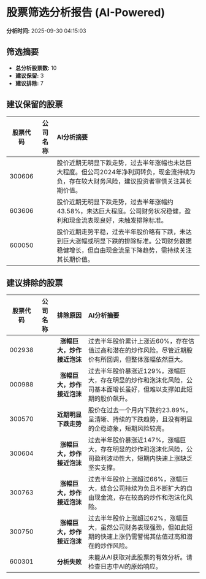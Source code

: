 # 股票筛选分析报告 (AI-Powered)

**分析时间:** 2025-09-30 04:15:03

## 筛选摘要

- **总分析股票数:** 10
- **建议保留:** 3
- **建议排除:** 7

## 建议保留的股票

| 股票代码 | 公司名称 | AI分析摘要 |
|:---:|:---:|:---|
| 300606 |  | 股价近期无明显下跌走势，过去半年涨幅也未达巨大程度。但公司2024年净利润转负，现金流持续为负，存在较大财务风险，建议投资者审慎关注其长期价值。 |
| 603606 |  | 股价近期无明显下跌走势，过去半年涨幅约43.58%，未达巨大程度。公司财务状况稳健，盈利和现金流表现良好，未触发排除标准。 |
| 600050 |  | 股价近期走势平稳，过去半年股价略有下跌，未达到巨大涨幅或明显下跌的排除标准。公司财务数据稳健增长，但自由现金流呈下降趋势，需持续关注其长期价值。 |

## 建议排除的股票

| 股票代码 | 公司名称 | 排除原因 | AI分析摘要 |
|:---:|:---:|:---:|:---|
| 002938 |  | **涨幅巨大，炒作接近泡沫** | 过去半年股价累计上涨近60%，存在估值过高和潜在的炒作风险。尽管近期股价有所回调，但整体涨幅依然巨大。 |
| 000988 |  | **涨幅巨大，炒作接近泡沫** | 过去半年股价暴涨近129%，涨幅巨大，存在明显的炒作和泡沫化风险，公司基本面增长虽好，但难以支撑如此短期的股价飙升。 |
| 300570 |  | **近期明显下跌走势** | 股价在过去一个月内下跌约23.89%，呈清晰、持续的下跌趋势，且没有明显的企稳迹象，短期风险较高。 |
| 300604 |  | **涨幅巨大，炒作接近泡沫** | 过去半年股价暴涨近147%，涨幅巨大，存在明显的炒作和泡沫化风险，公司盈利波动性大，短期内快速上涨缺乏坚实支撑。 |
| 300763 |  | **涨幅巨大，炒作接近泡沫** | 过去半年股价上涨超过66%，涨幅巨大，结合公司持续为负且不断扩大的自由现金流，存在较高的炒作和泡沫化风险。 |
| 300750 |  | **涨幅巨大，炒作接近泡沫** | 过去半年股价上涨超过62%，涨幅巨大，虽然公司财务表现强劲，但如此短期的快速上涨仍需警惕其估值过高和潜在的炒作风险。 |
| 600301 |  | **分析失败** | 未能从AI获取对此股票的有效分析。请检查日志中AI的原始响应。 |
